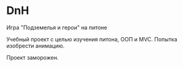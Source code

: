 # DnH

Игра "Подземелья и герои" на питоне

Учебный проект с целью изучения питона, ООП и MVC. 
Попытка изобрести анимацию.

Проект заморожен.
